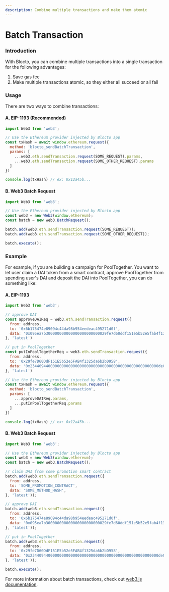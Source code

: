 ```yaml
---
description: Combine multiple transactions and make them atomic
---
```


# Batch Transaction

### Introduction

With Blocto, you can combine multiple transactions into a single transaction for the following advantages:

1. Save gas fee
2. Make multiple transactions atomic, so they either all succeed or all fail

### Usage

There are two ways to combine transactions:

#### A. EIP-1193 (Recommended)

```javascript
import Web3 from 'web3';

// Use the Ethereum provider injected by Blocto app
const txHash = await window.ethereum.request({
  method: 'blocto_sendBatchTransaction',
  params: [
    ...web3.eth.sendTransaction.request(SOME_REQUEST).params,
    ...web3.eth.sendTransaction.request(SOME_OTHER_REQUEST).params
  ]
})

console.log(txHash) // ex: 0x12a45b...
```

#### B. Web3 Batch Request

```javascript
import Web3 from 'web3';

// Use the Ethereum provider injected by Blocto app
const web3 = new Web3(window.ethereum);
const batch = new web3.BatchRequest();

batch.add(web3.eth.sendTransaction.request(SOME_REQUEST));
batch.add(web3.eth.sendTransaction.request(SOME_OTHER_REQUEST));

batch.execute();
```

### Example

For example, if you are building a campaign for PoolTogether. You want to let user claim a DAI token from a smart contract, approve PoolTogether from spending user's DAI and deposit the DAI into PoolTogether, you can do something like:

#### A. EIP-1193

```javascript
import Web3 from 'web3';

// approve DAI
const approveDAIReq = web3.eth.sendTransaction.request({
  from: address,
  to: '0x6b175474e89094c44da98b954eedeac495271d0f',
  data: '0x095ea7b300000000000000000000000029fe7d60ddf151e5b52e5fab4f1325da6b2bd9580000000000000000000000000000000000000000000845951614014849ffffff',
}, 'latest')

// put in PoolTogether
const putInPoolTogetherReq = web3.eth.sendTransaction.request({
  from: address,
  to: '0x29fe7D60DdF151E5b52e5FAB4f1325da6b2bD958',
  data: '0x234409440000000000000000000000000000000000000000000000000de0b6b3a7640000',
}, 'latest')

// Use the Ethereum provider injected by Blocto app
const txHash = await window.ethereum.request({
  method: 'blocto_sendBatchTransaction',
  params: [
    ...approveDAIReq.params,
    ...putInPoolTogetherReq.params
  ]
})

console.log(txHash) // ex: 0x12a45b...
```

#### B. Web3 Batch Request

```javascript
import Web3 from 'web3';

// Use the Ethereum provider injected by Blocto app
const web3 = new Web3(window.ethereum);
const batch = new web3.BatchRequest();

// claim DAI from some promotion smart contract
batch.add(web3.eth.sendTransaction.request({
  from: address,
  to: 'SOME_PROMOTION_CONTRACT',
  data: 'SOME_METHOD_HASH',
}, 'latest'));

// approve DAI
batch.add(web3.eth.sendTransaction.request({
  from: address,
  to: '0x6b175474e89094c44da98b954eedeac495271d0f',
  data: '0x095ea7b300000000000000000000000029fe7d60ddf151e5b52e5fab4f1325da6b2bd9580000000000000000000000000000000000000000000845951614014849ffffff',
}, 'latest'));

// put in PoolTogether
batch.add(web3.eth.sendTransaction.request({
  from: address,
  to: '0x29fe7D60DdF151E5b52e5FAB4f1325da6b2bD958',
  data: '0x234409440000000000000000000000000000000000000000000000000de0b6b3a7640000',
}, 'latest'));

batch.execute();
```

For more information about batch transactions, check out [web3.js documentation](https://web3js.readthedocs.io/en/v1.2.0/web3-eth.html#batchrequest).
